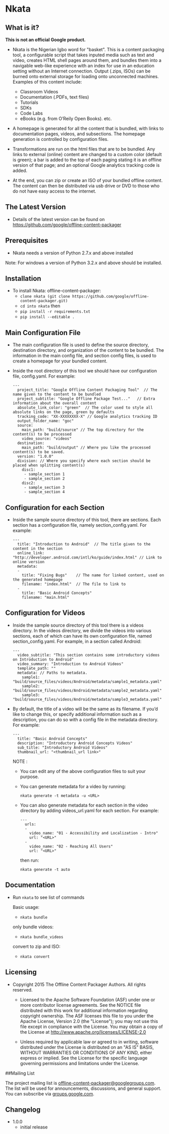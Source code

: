 Nkata
================

## What is it?
**This is not an official Google product.**
- Nkata is the Nigerian Igbo word for "basket". This is a content packaging tool, a configurable script that takes inputed media such as text and video, creates HTML shell pages around them, and bundles them into a navigable web-like experience with an index for use in an education setting without an Internet connection. Output (.zips, ISOs) can be burned onto external storage for loading onto unconnected machines. Examples of this content include:

    - Classroom Videos
    - Documentation (.PDFs, text files)
    - Tutorials
    - SDKs
    - Code Labs
    - eBooks (e.g. from O’Reily Open Books). etc.

- A homepage is generated for all the content that is bundled, with links to documentation pages, videos, and subsections. The homepage generation is controlled by configuration files.

- Transformations are run on the html files that are to be bundled. Any links to external (online) content are changed to a custom color (default is green); a bar is added to the top of each paging stating it is an offline version of that page; and an optional Google analytics tracking code is added.

- At the end, you can zip or create an ISO of your bundled offline content. The content can then be distributed via usb drive or DVD to those who do not have easy access to the internet.

## The Latest Version


- Details of the latest version can be found on https://github.com/google/offline-content-packager


## Prerequisites

- Nkata needs a version of Python 2.7.x and above installed

Note: For windows a version of Python 3.2.x and above should be installed.


## Installation


- To install Nkata: offline-content-packager:
    - `clone nkata (git clone https://github.com/google/offline-content-packager.git)`
    - `cd into nkata`
    then
    - `pip install -r requirements.txt`
    - `pip install --editable .`


## Main Configuration File

- The main configuration file is used to define the source directory, destination directory, and organization of the content to be bundled. The information in the main config file, and section config files, is used to create a homepage for your bundled content.

- Inside the root directory of this tool we should have our configuration file, config.yaml. For example:

    ```
    ---
      project_title: "Google Offline Content Packaging Tool"  // The name given to the content to be bundled
      project_subtitle: "Google Offline Package Test..."   // Extra information about the overall content
      absolute_link_color: "green"  // The color used to style all absolute links on the page, green by defaults
      tracking_code: "XX-XXXXXXXX-X" // Google analytics tracking ID
      output_folder_name: "goc"
      source:
        main_path: "build/source" // The top directory for the content(s) to be processed
        video_source: "videos"
      destination:
        main_path: "build/output" // Where you like the processed content(s) to be saved.
      version: "1.0.0"
      division: // Where you specify where each section should be placed when splitting content(s)
        disc1:
         - sample_section 1
         - sample_section 2
        disc2:
         - sample_section 3
         - sample_section 4
    ```

## Configuration for each Section

- Inside the sample source directory of this tool, there are sections. Each section has a configuration file, namely section_config.yaml. For example:

    ```
    ---
      title: "Introduction to Android"  // The title given to the content in the section
      online_link: "http://developer.android.com/intl/ko/guide/index.html" // Link to online version
      metadata:
      -
        title: "Fixing Bugs"    // The name for linked content, used on the generated homepage
        filename: "index.html"  // The file to link to
      -
        title: "Basic Android Concepts"
        filename: "main.html"
    ```

## Configuration for Videos

- Inside the sample source directory of this tool there is a videos directory. In the videos directory, we  divide the videos into various sections, each of which can have its own configuration file, named section_config.yaml. For example, in a section called Android:

    ```
    ---
      video_subtitle: "This section contains some introductory videos on Introduction to Android"
      video_summary: "Introduction to Android Videos"
      template_path: ""
      metadata: // Paths to metadata.
        sample1: "build/source_files/videos/Android/metadata/sample1_metadata.yaml"
        sample2: "build/source_files/videos/Android/metadata/sample2_metadata.yaml"
        sample3: "build/source_files/videos/Android/metadata/sample3_metadata.yaml"
    ```
- By default, the title of a video will be the same as its filename. If you’d like to change this, or specify additional information such as a description, you can do so with a config file in the metadata directory. For example:

    ```
    ---
      title: "Basic Android Concepts"
      description: "Introductory Android Concepts Videos"
      sub_title: "Introductory Android Videos"
      thumbnail_url: "<thumbnail_url link>"
    ```

  NOTE :
  - You can edit any of the above configuration files to suit your purpose.
  - You can generate metadata for a video by running:
    ```
    nkata generate -t metadata -u <URL>
    ```
  - You can also generate metadata for each section in the video directory by adding videos_url.yaml for each section. For example:

    ```
    ---
      urls:
      -
        video_name: "01 - Accessibility and Localization - Intro"
        url: "<URL>"
      -
        video_name: "02 - Reaching All Users"
        url: "<URL>"
    ```
    then run:
    ```
    nkata generate -t auto
    ```


## Documentation


- Run `nkata` to see list of commands

  Basic usage:
    - `nkata bundle`

  only bundle videos:
    - `nkata bundle_videos`

  convert to zip and ISO:
    - `nkata convert`


## Licensing

- Copyright 2015 The Offline Content Packager Authors. All rights reserved.


  - Licensed to the Apache Software Foundation (ASF) under one or more contributor
license agreements.  See the NOTICE file distributed with this work for
additional information regarding copyright ownership.  The ASF licenses this
file to you under the Apache License, Version 2.0 (the "License"); you may not
use this file except in compliance with the License.  You may obtain a copy of
the License at http://www.apache.org/licenses/LICENSE-2.0

  - Unless required by applicable law or agreed to in writing, software
distributed under the License is distributed on an "AS IS" BASIS, WITHOUT
WARRANTIES OR CONDITIONS OF ANY KIND, either express or implied.  See the
License for the specific language governing permissions and limitations under
the License.

##Mailing List

The project mailing list is offline-content-packager@googlegroups.com. The list will be used for announcements, discussions, and general support. You can subscribe via [groups.google.com](https://groups.google.com/forum/#!forum/offline-content-packager).


## Changelog

- 1.0.0
  - initial release
